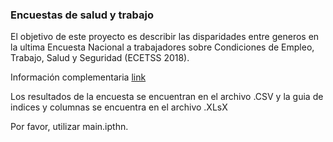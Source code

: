 ### Encuestas de salud y trabajo

El objetivo de este proyecto es describir las disparidades entre generos en la ultima Encuesta Nacional a trabajadores sobre Condiciones de Empleo, Trabajo, Salud y Seguridad (ECETSS 2018).

Información complementaria [link](https://www.argentina.gob.ar/srt/observatorio-srt/encuestas-salud-trabajo/ECETSS-2018)

Los resultados de la encuesta se encuentran en el archivo .CSV y la  guia de indices y columnas se encuentra en el archivo .XLsX

Por favor, utilizar main.ipthn.
